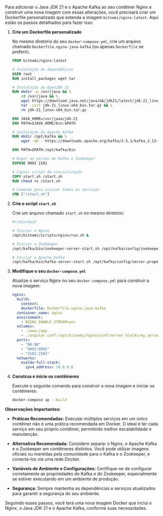 
Para adicionar o Java JDK 21 e o Apache Kafka ao seu contêiner Nginx e construir uma nova imagem com essas alterações, você precisará criar um Dockerfile personalizado que estenda a imagem `bitnami/nginx:latest`. Aqui estão os passos detalhados para fazer isso:

1. **Crie um Dockerfile personalizado**

   No mesmo diretório do seu `docker-compose.yml`, crie um arquivo chamado `Dockerfile.nginx-java-kafka` (ou apenas `Dockerfile` se preferir).

   ```dockerfile
   FROM bitnami/nginx:latest

   # Instalação de dependências
   USER root
   RUN install_packages wget tar

   # Instalação do OpenJDK 21
   RUN mkdir -p /usr/java && \
       cd /usr/java && \
       wget https://download.java.net/java/GA/jdk21/latest/jdk-21_linux-x64_bin.tar.gz && \
       tar -xzvf jdk-21_linux-x64_bin.tar.gz && \
       rm jdk-21_linux-x64_bin.tar.gz

   ENV JAVA_HOME=/usr/java/jdk-21
   ENV PATH=$JAVA_HOME/bin:$PATH

   # Instalação do Apache Kafka
   RUN mkdir /opt/kafka && \
       wget -qO - https://downloads.apache.org/kafka/3.5.1/kafka_2.13-3.5.1.tgz | tar xz --strip-components=1 -C /opt/kafka

   ENV PATH=$PATH:/opt/kafka/bin

   # Expor as portas do Kafka e Zookeeper
   EXPOSE 9092 2181

   # Copiar script de inicialização
   COPY start.sh /start.sh
   RUN chmod +x /start.sh

   # Comando para iniciar todos os serviços
   CMD ["/start.sh"]
   ```

2. **Crie o script `start.sh`**

   Crie um arquivo chamado `start.sh` no mesmo diretório:

   ```bash
   #!/bin/bash

   # Iniciar o Nginx
   /opt/bitnami/scripts/nginx/run.sh &

   # Iniciar o Zookeeper
   /opt/kafka/bin/zookeeper-server-start.sh /opt/kafka/config/zookeeper.properties &

   # Iniciar o Apache Kafka
   /opt/kafka/bin/kafka-server-start.sh /opt/kafka/config/server.properties
   ```

3. **Modifique o seu `docker-compose.yml`**

   Atualize o serviço Nginx no seu `docker-compose.yml` para construir a nova imagem:

   ```yaml
   nginx:
     build:
       context: .
       dockerfile: Dockerfile.nginx-java-kafka
     container_name: nginx
     environment:
       - NGINX_ENABLE_STREAM=yes
     volumes:
       - ./www:/app
       - ./angular.conf:/opt/bitnami/nginx/conf/server_blocks/my_server_block.conf:ro
     ports:
       - "80:80"
       - "9092:9092"
       - "2181:2181"
     networks:
       evaldo-full-stack:
         ipv4_address: 10.0.0.6
   ```

4. **Construa e inicie os contêineres**

   Execute o seguinte comando para construir a nova imagem e iniciar os contêineres:

   ```bash
   docker-compose up --build
   ```

**Observações Importantes:**

- **Práticas Recomendadas:** Executar múltiplos serviços em um único contêiner não é uma prática recomendada em Docker. O ideal é ter cada serviço em seu próprio contêiner, permitindo melhor escalabilidade e manutenção.

- **Alternativa Recomendada:** Considere separar o Nginx, o Apache Kafka e o Zookeeper em contêineres distintos. Você pode utilizar imagens oficiais ou mantidas pela comunidade para o Kafka e o Zookeeper, e conectá-los via uma rede Docker.

- **Variáveis de Ambiente e Configurações:** Certifique-se de configurar corretamente as propriedades do Kafka e do Zookeeper, especialmente se estiver executando em um ambiente de produção.

- **Segurança:** Sempre mantenha as dependências e serviços atualizados para garantir a segurança do seu ambiente.

Seguindo esses passos, você terá uma nova imagem Docker que inclui o Nginx, o Java JDK 21 e o Apache Kafka, conforme suas necessidades.
